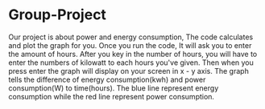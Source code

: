 # Group-Project
Our project is about power and energy consumption, The code calculates and plot the graph for you. Once you run the code, It will ask you to enter the amount of hours. After you key in the number of hours, you will have to enter the numbers of kilowatt to each hours you've given. Then when you press enter the graph will display on your screen in x - y axis. The graph tells the difference of energy consumption(kwh) and power consumption(W) to time(hours). The blue line represent energy consumption while the red line represent power consumption.
